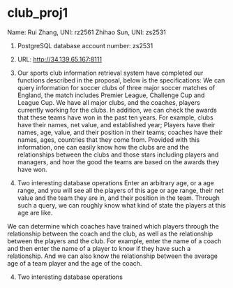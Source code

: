 # club_proj1
Name: Rui Zhang, UNI: rz2561
      Zhihao Sun, UNI: zs2531

1. PostgreSQL database account number: zs2531

2. URL: http://34.139.65.167:8111

3. Our sports club information retrieval system have completed our functions described in the proposal, below is the specifications:
We can query information for soccer clubs of three major soccer matches of England, the match includes Premier League, Challenge Cup and League Cup. We have all major clubs, and the coaches, players currently working for the clubs. In addition, we can check the awards that these teams have won in the past ten years. For example, clubs have their names, net value, and established year; Players have their names, age, value, and their position in their teams; coaches have their names, ages, countries that they come from. Provided with this information, one can easily know how the clubs are and the relationships between the clubs and those stars including players and managers, and how the good the teams are based on the awards they have won. 


4. Two interesting database operations
Enter an arbitrary age, or a age range, and you will see all the players of this age or age range, their net value and the team they are in, and their position in the team. Through such a query, we can roughly know what kind of state the players at this age are like.

We can determine which coaches have trained which players through the relationship between the coach and the club, as well as the relationship between the players and the club. For example, enter the name of a coach and then enter the name of a player to know if they have such a relationship. And we can also know the relationship between the average age of a team player and the age of the coach.


4. Two interesting database operations
